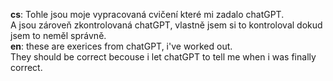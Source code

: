 <strong>cs</strong>: Tohle jsou moje vypracovaná cvičení které mi zadalo chatGPT. <br> A jsou zároveň zkontrolovaná chatGPT, vlastně jsem si to kontroloval dokud jsem to neměl správně. <br>
<strong>en</strong>: these are exerices from chatGPT, i've worked out. <br> They should be correct becouse i let chatGPT to tell me when i was finally correct. <br>
